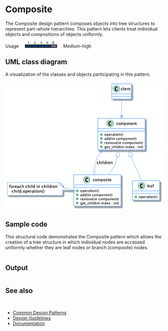 # Composite

The Composite design pattern composes objects into tree structures to represent part-whole hierarchies. This pattern lets clients treat individual objects and compositions of objects uniformly.

Usage     ![Usage](/pictures/usage4.png)     Medium-high

## UML class diagram

A visualization of the classes and objects participating in this pattern.

![diagram](/pictures/diagrams/uml/design_patterns/composite.png)

## Sample code

This structural code demonstrates the Composite pattern which allows the creation of a tree structure in which individual nodes are accessed uniformly whether they are leaf nodes or branch (composite) nodes.

```cpp

```

## Output

```

```

## See also
​
* [Common Design Patterns](/docs/documentation/Design%20Guidelines/Common%20Design%20Patterns)
* [Design Guidelines](/docs/documentation/Design%20Guidelines)
* [Documentation](/docs/documentation)

